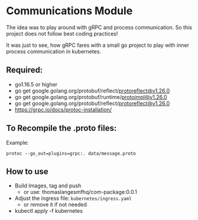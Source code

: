 # Communications Module

The idea was to play around with gRPC and process communication.
So this project does not follow best coding practices!

It was just to see, how gRPC fares with a small go project to play with
inner process communication in kubernetes.

## Required:
- go1.16.5 or higher
- go get google.golang.org/protobuf/reflect/protoreflect@v1.26.0
- go get google.golang.org/protobuf/runtime/protoimpl@v1.26.0
- go get google.golang.org/protobuf/reflect/protoreflect@v1.26.0
- https://grpc.io/docs/protoc-installation/


## To Recompile the .proto files:

Example:
```shell
protoc --go_out=plugins=grpc:. data/message.proto
```


## How to use

- Build Images, tag and push
    - or use: thomaslangesmfhq/com-package:0.0.1
- Adjust the ingress file: `kubernetes/ingress.yaml`
  - or remove it if not needed
- kubectl apply -f kubernetes
